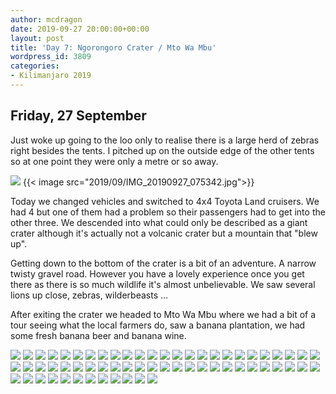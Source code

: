 ```yaml
---
author: mcdragon
date: 2019-09-27 20:00:00+00:00
layout: post
title: 'Day 7: Ngorongoro Crater / Mto Wa Mbu'
wordpress_id: 3809
categories:
- Kilimanjaro 2019
---
```


## Friday, 27 September

Just woke up going to the loo only to realise there is a large herd of zebras right besides the tents. I pitched up on the outside edge of the other tents so at one point they were only a metre or so away.

![](https://img.mcdowell.si/2019/09/IMG_20190927_075342.jpg)
{{< image src="2019/09/IMG_20190927_075342.jpg">}}

Today we changed vehicles and switched to 4x4 Toyota Land cruisers. We had 4 but one of them had a problem so their passengers had to get into the other three. We descended into what could only be described as a giant crater although it's actually not a volcanic crater but a mountain that "blew up".

Getting down to the bottom of the crater is a bit of an adventure. A narrow twisty gravel road. However you have a lovely experience once you get there as there is so much wildlife it's almost unbelievable. We saw several lions up close, zebras, wilderbeasts ...

After exiting the crater we headed to Mto Wa Mbu where we had a bit of a tour seeing what the local farmers do, saw a banana plantation, we had some fresh banana beer and banana wine.

![](https://img.mcdowell.si/2019/09/IMG_20190927_124352_Bokeh.jpg)
![](https://img.mcdowell.si/2019/09/IMG_20190927_105333.jpg)
![](https://img.mcdowell.si/2019/09/IMG_20190927_122409.jpg)
![](https://img.mcdowell.si/2019/09/IMG_20190927_075721.jpg)
![](https://img.mcdowell.si/2019/10/2019-09-26-08.06.15.resized.jpg)
![](https://img.mcdowell.si/2019/10/2019-09-26-08.06.49.resized.jpg)
![](https://img.mcdowell.si/2019/10/2019-09-26-08.29.26.resized.jpg)
![](https://img.mcdowell.si/2019/10/2019-09-26-08.33.30.resized.jpg)
![](https://img.mcdowell.si/2019/10/2019-09-26-08.37.12.resized.jpg)
![](https://img.mcdowell.si/2019/10/2019-09-26-08.57.57.resized.jpg)
![](https://img.mcdowell.si/2019/10/2019-09-26-11.55.42.resized.jpg)
![](https://img.mcdowell.si/2019/10/2019-09-26-12.44.32.resized.jpg)
![](https://img.mcdowell.si/2019/10/2019-09-26-13.49.56.resized.jpg)
![](https://img.mcdowell.si/2019/10/2019-09-26-14.09.29.resized.jpg)
![](https://img.mcdowell.si/2019/10/2019-09-26-14.09.32.resized.jpg)
![](https://img.mcdowell.si/2019/10/2019-09-26-14.09.34.resized.jpg)
![](https://img.mcdowell.si/2019/10/2019-09-26-14.21.09.resized.jpg)
![](https://img.mcdowell.si/2019/10/2019-09-26-14.32.47.resized.jpg)
![](https://img.mcdowell.si/2019/10/2019-09-26-15.02.13.resized.jpg)
![](https://img.mcdowell.si/2019/10/2019-09-26-15.02.32.resized.jpg)
![](https://img.mcdowell.si/2019/10/2019-09-26-15.03.02.resized.jpg)
![](https://img.mcdowell.si/2019/10/2019-09-26-15.03.42.resized.jpg)
![](https://img.mcdowell.si/2019/10/2019-09-26-15.28.27.resized.jpg)
![](https://img.mcdowell.si/2019/10/2019-09-26-16.15.02.resized.jpg)
![](https://img.mcdowell.si/2019/10/2019-09-26-16.42.16.resized.jpg)
![](https://img.mcdowell.si/2019/10/2019-09-26-16.42.19.resized.jpg)
![](https://img.mcdowell.si/2019/10/2019-09-27-07.12.06.resized.jpg)
![](https://img.mcdowell.si/2019/10/2019-09-27-07.49.49.resized.jpg)
![](https://img.mcdowell.si/2019/10/2019-09-27-07.49.51.resized.jpg)
![](https://img.mcdowell.si/2019/10/2019-09-27-07.58.16.resized.jpg)
![](https://img.mcdowell.si/2019/10/2019-09-27-08.14.18.resized.jpg)
![](https://img.mcdowell.si/2019/10/2019-09-27-10.13.39.resized.jpg)
![](https://img.mcdowell.si/2019/10/2019-09-27-10.17.14.resized.jpg)
![](https://img.mcdowell.si/2019/10/2019-09-27-10.19.44.resized.jpg)
![](https://img.mcdowell.si/2019/10/2019-09-27-10.19.49.resized.jpg)
![](https://img.mcdowell.si/2019/10/2019-09-27-10.40.53.resized.jpg)
![](https://img.mcdowell.si/2019/10/2019-09-27-10.53.33.resized.jpg)
![](https://img.mcdowell.si/2019/10/2019-09-27-11.00.52.resized.jpg)
![](https://img.mcdowell.si/2019/10/2019-09-27-11.03.22.resized.jpg)
![](https://img.mcdowell.si/2019/10/2019-09-27-11.06.09.resized.jpg)
![](https://img.mcdowell.si/2019/10/2019-09-27-11.10.52.resized.jpg)
![](https://img.mcdowell.si/2019/10/2019-09-27-11.35.29.resized.jpg)
![](https://img.mcdowell.si/2019/10/2019-09-27-12.24.09.resized.jpg)
![](https://img.mcdowell.si/2019/10/2019-09-27-12.42.57.resized.jpg)
![](https://img.mcdowell.si/2019/10/2019-09-27-12.43.04.resized.jpg)
![](https://img.mcdowell.si/2019/10/2019-09-27-12.43.08.resized.jpg)
![](https://img.mcdowell.si/2019/10/2019-09-27-12.43.44.resized.jpg)
![](https://img.mcdowell.si/2019/10/2019-09-27-12.46.28.resized.jpg)
![](https://img.mcdowell.si/2019/10/2019-09-27-20.21.00.resized.jpg)
![](https://img.mcdowell.si/2019/10/IMG_3293.resized.jpg)
![](https://img.mcdowell.si/2019/10/IMG_3297.resized.jpg)
![](https://img.mcdowell.si/2019/10/IMG_3306.resized.jpg)
![](https://img.mcdowell.si/2019/10/IMG_3310.resized.jpg)
![](https://img.mcdowell.si/2019/10/IMG_3311.resized.jpg)
![](https://img.mcdowell.si/2019/10/IMG_3312.resized.jpg)
![](https://img.mcdowell.si/2019/10/IMG_3314.resized.jpg)
![](https://img.mcdowell.si/2019/10/IMG_3317.resized.jpg)
![](https://img.mcdowell.si/2019/10/IMG_3318.resized.jpg)
![](https://img.mcdowell.si/2019/10/IMG_3319.resized.jpg)
![](https://img.mcdowell.si/2019/10/IMG_3320.resized.jpg)
![](https://img.mcdowell.si/2019/10/IMG_3321.resized.jpg)
![](https://img.mcdowell.si/2019/10/IMG_3324.resized.jpg)
